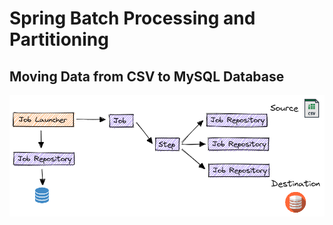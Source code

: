 # Spring Batch Processing and Partitioning

## Moving Data from CSV to MySQL Database

<img src="img/SpringBatchFlow.png">